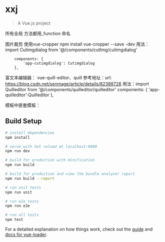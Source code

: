 # xxj

> A Vue.js project

所有全局 方法都用_function 命名

图片裁剪 使用vue-cropper      npm install vue-cropper --save -dev
	用法：
		import Cutimgdialog from '@/components/cutImg/cutimgdialog'
		
		components: {
	        'app-cutimgdialog': Cutimgdialog
	    },

富文本编辑器： vue-quill-editor、quill
	参考地址：url: https://blog.csdn.net/senmage/article/details/82388728
	用法：import Quilleditor from '@/components/quilleditor/quilleditor'
		components: {
	        'app-quilleditor':Quilleditor
	    },

模板中嵌套模板： <slot></slot>


## Build Setup

``` bash
# install dependencies
npm install

# serve with hot reload at localhost:8080
npm run dev

# build for production with minification
npm run build

# build for production and view the bundle analyzer report
npm run build --report

# run unit tests
npm run unit

# run e2e tests
npm run e2e

# run all tests
npm test
```

For a detailed explanation on how things work, check out the [guide](http://vuejs-templates.github.io/webpack/) and [docs for vue-loader](http://vuejs.github.io/vue-loader).
